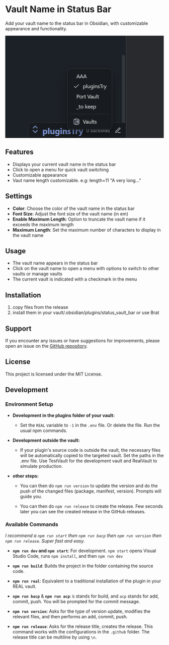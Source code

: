 # Vault Name in Status Bar  

Add your vault name to the status bar in Obsidian, with customizable appearance and functionality.

![alt text](Assets/example.png)

## Features

- Displays your current vault name in the status bar
- Click to open a menu for quick vault switching
- Customizable appearance
- Vaut name length customizable. e.g: length=11 "A very long..."

## Settings

- **Color**: Choose the color of the vault name in the status bar
- **Font Size**: Adjust the font size of the vault name (in em)
- **Enable Maximum Length**: Option to truncate the vault name if it exceeds the maximum length
- **Maximum Length**: Set the maximum number of characters to display in the vault name

## Usage

- The vault name appears in the status bar
- Click on the vault name to open a menu with options to switch to other vaults or manage vaults
- The current vault is indicated with a checkmark in the menu

## Installation

1. copy files from the release
2. install them in your vault/.obsidian/plugins/status_vault_bar or use Brat

## Support

If you encounter any issues or have suggestions for improvements, please open an issue on the [GitHub repository](https://github.com/3C0D/Obsidian-Vault-Name-in-Status-Bar).

## License

This project is licensed under the MIT License.


## Development
### Environment Setup
  
- **Development in the plugins folder of your vault:**
  - Set the `REAL` variable to `-1` in the `.env` file. Or delete the file. Run the usual npm commands.

- **Development outside the vault:**
  - If your plugin's source code is outside the vault, the necessary files will be automatically copied to the targeted vault. Set the paths in the .env file. Use TestVault for the development vault and RealVault to simulate production.  
  
- **other steps:**   
  - You can then do `npm run version` to update the version and do the push of the changed files (package, manifest, version). Prompts will guide you.  
  
  - You can then do `npm run release` to create the release. Few seconds later you can see the created release in the GitHub releases.  

### Available Commands
  
*I recommend a `npm run start` then `npm run bacp` then `npm run version` then `npm run release`. Super fast and easy.*  
  
- **`npm run dev` and `npm start`**: For development. 
  `npm start` opens Visual Studio Code, runs `npm install`, and then `npm run dev`  
  
- **`npm run build`**: Builds the project in the folder containing the source code.  
  
- **`npm run real`**: Equivalent to a traditional installation of the plugin in your REAL vault.  
  
- **`npm run bacp`** & **`npm run acp`**: `b` stands for build, and `acp` stands for add, commit, push. You will be prompted for the commit message. 
  
- **`npm run version`**: Asks for the type of version update, modifies the relevant files, and then performs an add, commit, push.  
  
- **`npm run release`**: Asks for the release title, creates the release. This command works with the configurations in the `.github` folder. The release title can be multiline by using `\n`.